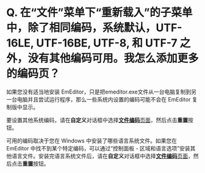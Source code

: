 # Q. 在“文件”菜单下“重新载入”的子菜单中，除了相同编码，系统默认，UTF-16LE, UTF-16BE, UTF-8, 和 UTF-7 之外，没有其他编码可用。我怎么添加更多的编码页？

如果您没有适当地安装 EmEditor，只是把emeditor.exe文件从一台电脑复制到另一台电脑并且尝试运行程序，那么一些系统内设置的编码可能不会在 EmEditor 复制版中显示。

要设置其他系统编码，请在**自定义**对话框中选择[**文件编码**页面](../../dlg/customize/encodings/index)，然后点击**重置**按钮。

可用的编码取决于您在 Windows 中安装了哪些语言系统文件。如果您在 EmEditor 中找不到某个特定编码，可以通过“控制面板 - 区域和语言选项”安装其他语言文件。安装完语言系统文件后，请在**自定义**对话框中选择[**文件编码**页面](../../dlg/customize/encodings/index)，然后点击**重置**按钮。

